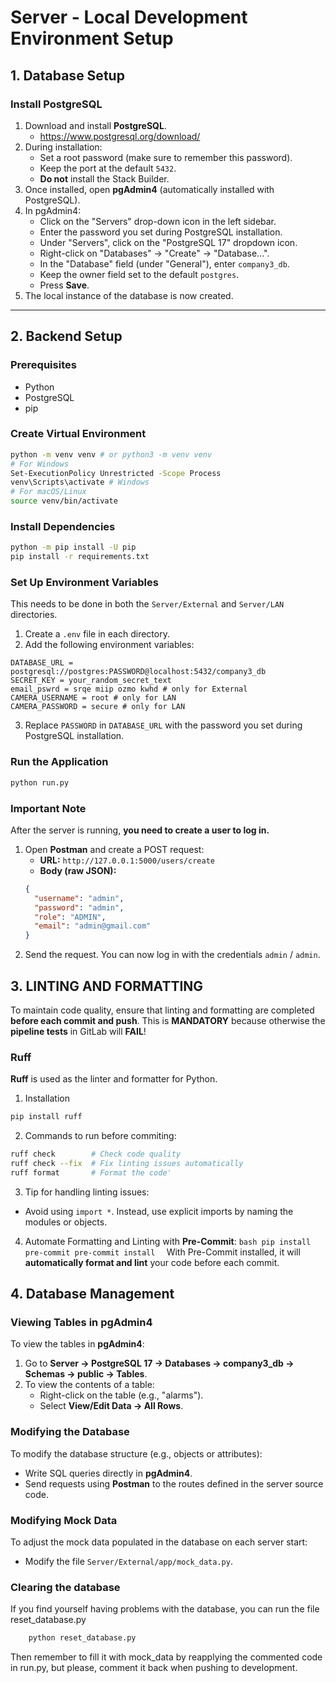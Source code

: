 # Server - Local Development Environment Setup

## 1. Database Setup

### Install PostgreSQL

1. Download and install **PostgreSQL**.
   - https://www.postgresql.org/download/
2. During installation:
   - Set a root password (make sure to remember this password).
   - Keep the port at the default `5432`.
   - **Do not** install the Stack Builder.
3. Once installed, open **pgAdmin4** (automatically installed with PostgreSQL).
4. In pgAdmin4:
   - Click on the "Servers" drop-down icon in the left sidebar.
   - Enter the password you set during PostgreSQL installation.
   - Under "Servers", click on the "PostgreSQL 17" dropdown icon.
   - Right-click on "Databases" → "Create" → "Database...".
   - In the "Database" field (under "General"), enter `company3_db`.
   - Keep the owner field set to the default `postgres`.
   - Press **Save**.
5. The local instance of the database is now created.

---

## 2. Backend Setup

### Prerequisites

- Python
- PostgreSQL
- pip

### Create Virtual Environment

```bash
python -m venv venv # or python3 -m venv venv
# For Windows
Set-ExecutionPolicy Unrestricted -Scope Process
venv\Scripts\activate # Windows
# For macOS/Linux
source venv/bin/activate
```

### Install Dependencies

```bash
python -m pip install -U pip
pip install -r requirements.txt
```

### Set Up Environment Variables

This needs to be done in both the `Server/External` and `Server/LAN` directories.

1. Create a `.env` file in each directory.
2. Add the following environment variables:

```
DATABASE_URL = postgresql://postgres:PASSWORD@localhost:5432/company3_db
SECRET_KEY = your_random_secret_text
email_pswrd = srqe miip ozmo kwhd # only for External
CAMERA_USERNAME = root # only for LAN
CAMERA_PASSWORD = secure # only for LAN
```

3. Replace `PASSWORD` in `DATABASE_URL` with the password you set during PostgreSQL installation.

### Run the Application

```bash
python run.py
```

### Important Note

After the server is running, **you need to create a user to log in.**

1. Open **Postman** and create a POST request:
   - **URL:** `http://127.0.0.1:5000/users/create`
   - **Body (raw JSON):**
   ```json
   {
     "username": "admin",
     "password": "admin",
     "role": "ADMIN",
     "email": "admin@gmail.com"
   }
   ```
2. Send the request. You can now log in with the credentials `admin` / `admin`.

## 3. LINTING AND FORMATTING

To maintain code quality, ensure that linting and formatting are completed **before each commit and push**. This is **MANDATORY** because otherwise the **pipeline tests** in GitLab will **FAIL**!

### Ruff

**Ruff** is used as the linter and formatter for Python.

1. Installation

```bash
pip install ruff
```

2. Commands to run before commiting:

```bash
ruff check        # Check code quality
ruff check --fix  # Fix linting issues automatically
ruff format       # Format the code'
```

3. Tip for handling linting issues:

- Avoid using `import *`. Instead, use explicit imports by naming the modules or objects.

4. Automate Formatting and Linting with **Pre-Commit**:
   `bash
 pip install pre-commit
 pre-commit install 
 `
   With Pre-Commit installed, it will **automatically format and lint** your code before each commit.

## 4. Database Management

### Viewing Tables in pgAdmin4

To view the tables in **pgAdmin4**:

1. Go to **Server → PostgreSQL 17 → Databases → company3_db → Schemas → public → Tables**.
2. To view the contents of a table:
   - Right-click on the table (e.g., "alarms").
   - Select **View/Edit Data → All Rows**.

### Modifying the Database

To modify the database structure (e.g., objects or attributes):

- Write SQL queries directly in **pgAdmin4**.
- Send requests using **Postman** to the routes defined in the server source code.

### Modifying Mock Data

To adjust the mock data populated in the database on each server start:

- Modify the file `Server/External/app/mock_data.py`.

### Clearing the database

If you find yourself having problems with the database, you can run the file reset_database.py

```bash
    python reset_database.py
```

Then remember to fill it with mock_data by reapplying the commented code in run.py, but please, comment it back when pushing to development.
